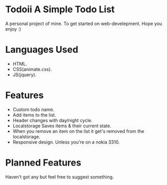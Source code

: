 # Todoii A Simple Todo List

A personal project of mine. To get started on web-develepment. Hope you enjoy :)

# Languages Used

- HTML.
- CSS(animate.css).
- JS(jquery).

# Features

- Custom todo name.
- Add items to the list.
- Header changes with day/night cycle.
- Localstorage Saves items & their current state. 
- When you remove an item on the list it get's removed from the localstorage.
- Responsive design. Unless you're on a nokia 3310.

# Planned Features

Haven't got any but feel free to suggest something.

